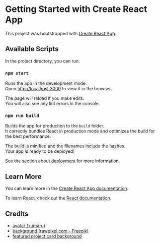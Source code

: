 # Getting Started with Create React App

This project was bootstrapped with [Create React App](https://github.com/facebook/create-react-app).

## Available Scripts

In the project directory, you can run:

### `npm start`

Runs the app in the development mode.\
Open [http://localhost:3000](http://localhost:3000) to view it in the browser.

The page will reload if you make edits.\
You will also see any lint errors in the console.

### `npm run build`

Builds the app for production to the `build` folder.\
It correctly bundles React in production mode and optimizes the build for the best performance.

The build is minified and the filenames include the hashes.\
Your app is ready to be deployed!

See the section about [deployment](https://facebook.github.io/create-react-app/docs/deployment) for more information.

## Learn More

You can learn more in the [Create React App documentation](https://facebook.github.io/create-react-app/docs/getting-started).

To learn React, check out the [React documentation](https://reactjs.org/).

## Credits

- [avatar (xumaru)](https://wall.alphacoders.com/big.php?i=553440)
- [background (rawpixel.com - Freepik)](https://pl.freepik.com/darmowe-wektory/tlo-swiatla-neonowego_3602483.htm)
- [featured project card background](https://pixabay.com/pl/photos/streszczenie-obraz-pi%c3%b3ra-pi%c4%99kny-6047465/)
